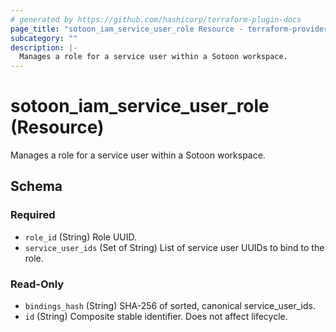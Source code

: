 ```yaml
---
# generated by https://github.com/hashicorp/terraform-plugin-docs
page_title: "sotoon_iam_service_user_role Resource - terraform-provider-sotoon"
subcategory: ""
description: |-
  Manages a role for a service user within a Sotoon workspace.
---
```


# sotoon_iam_service_user_role (Resource)

Manages a role for a service user within a Sotoon workspace.



<!-- schema generated by tfplugindocs -->
## Schema

### Required

- `role_id` (String) Role UUID.
- `service_user_ids` (Set of String) List of service user UUIDs to bind to the role.

### Read-Only

- `bindings_hash` (String) SHA-256 of sorted, canonical service_user_ids.
- `id` (String) Composite stable identifier. Does not affect lifecycle.
